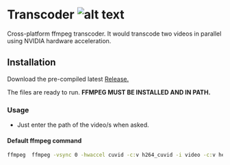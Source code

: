 # Transcoder ![alt text](https://github.com/igonzalezbig/transcoder/transcoder/master/icon.ico?raw=true)
Cross-platform ffmpeg transcoder. It would transcode two videos in parallel using NVIDIA hardware acceleration.

## Installation
Download the pre-compiled latest [Release.](/releases/latest)

The files are ready to run. **FFMPEG MUST BE INSTALLED AND IN PATH.**

### Usage

- Just enter the path of the video/s when asked.

#### Default ffmpeg command
```cmd
ffmpeg  ffmpeg -vsync 0 -hwaccel cuvid -c:v h264_cuvid -i video -c:v hevc_nvenc -x265-params crf=20 -spatial_aq 1 -rc-lookahead 20 -preset slow -c:a aac -b:a 224k -map 0 video-trans.mkv
```
